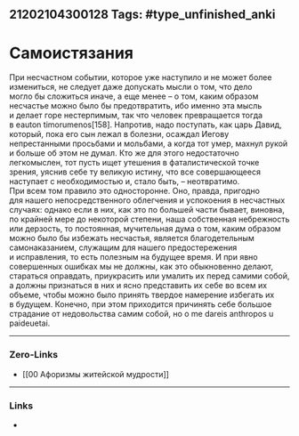 21202104300128
Tags: #type_unfinished_anki
---
# Самоистязания

При несчастном событии, которое уже наступило и не может более измениться, не следует даже допускать мысли о том, что дело могло бы сложиться иначе, а еще менее – о том, каким образом несчастье можно было бы предотвратить, ибо именно эта мысль и делает горе нестерпимым, так что человек превращается тогда в eauton timorumenos[158]. Напротив, надо поступать, как царь Давид, который, пока его сын лежал в болезни, осаждал Иегову непрестанными просьбами и мольбами, а когда тот умер, махнул рукой и больше об этом не думал. Кто же для этого недостаточно легкомыслен, тот пусть ищет утешения в фаталистической точке зрения, уяснив себе ту великую истину, что все совершающееся наступает с необходимостью и, стало быть, – неотвратимо.<br>При всем том правило это односторонне. Оно, правда, пригодно для нашего непосредственного облегчения и успокоения в несчастных случаях: однако если в них, как это по большей части бывает, виновна, по крайней мере до некоторой степени, наша собственная небрежность или дерзость, то постоянная, мучительная дума о том, каким образом можно было бы избежать несчастья, является благодетельным самонаказанием, служащим для нашего предостережения и исправления, то есть полезным на будущее время. И при явно совершенных ошибках мы не должны, как это обыкновенно делают, стараться оправдать, приукрасить или умалить их перед самими собой, а должны признаться в них и ясно представить их себе во всем их объеме, чтобы можно было принять твердое намерение избегать их в будущем. Конечно, при этом приходится причинять себе большое страдание от недовольства самим собой, но о me dareis anthropos u paideuetai.

---
### Zero-Links
- [[00 Афоризмы житейской мудрости]]
---
### Links
-